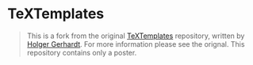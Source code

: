 # TeXTemplates


> This is a fork from the original [TeXTemplates](https://github.com/HolgerGerhardt/TeXTemplates)
> repository, written by [Holger Gerhardt](https://holgergerhardt.github.io). For more
> information please see the orignal. This repository contains only a poster.